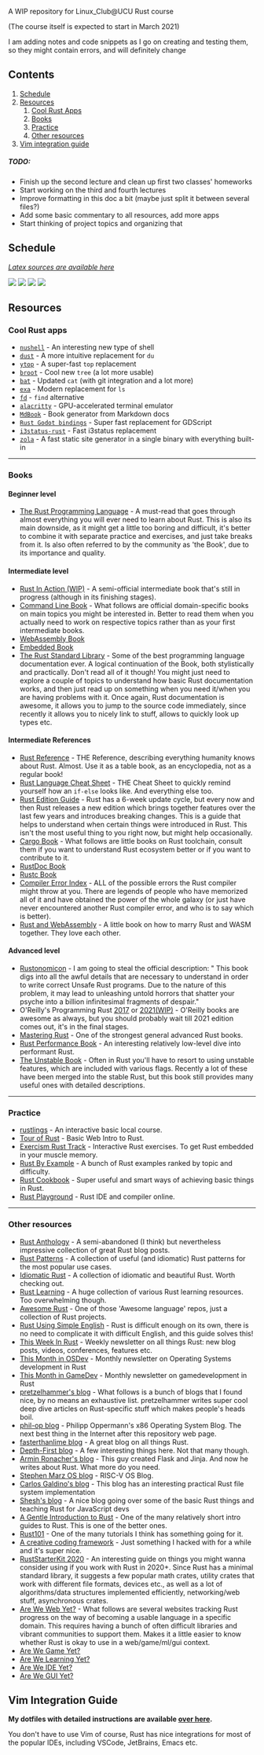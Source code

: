 A WIP repository for Linux_Club@UCU Rust course

(The course itself is expected to start in March 2021)

I am adding notes and code snippets as I go on creating and testing them,
so they might contain errors, and will definitely change

## Contents
1. [Schedule](#Schedule)
1. [Resources](#Resources)
	1. [Cool Rust Apps](#Cool-Rust-Apps)
	1. [Books](#Books)
	1. [Practice](#Practice)
	1. [Other resources](#Other-resources)
1. [Vim integration guide](#Vim-Integration-Guide)

##### TODO:
* Finish up the second lecture and clean up first two classes' homeworks
* Start working on the third and fourth lectures
* Improve formatting in this doc a bit (maybe just split it between several files?)
* Add some basic commentary to all resources, add more apps
* Start thinking of project topics and organizing that

## Schedule

[*Latex sources are available here*](https://github.com/LastGenius-edu/latex_templates)

[![](images/week6.png)](rust_1/lecture.pdf)
[![](images/week7.png)](rust_2/lecture.pdf)
[![](images/week9.png)]()
[![](images/week10.png)]()

## Resources

### Cool Rust apps

* [`nushell`](https://github.com/nushell/nushell) - An interesting new type of shell
* [`dust`](https://github.com/bootandy/dust) - A more intuitive replacement for `du`
* [`ytop`](https://github.com/cjbassi/ytop) - A super-fast `top` replacement
* [`broot`](https://github.com/Canop/broot) - Cool new `tree` (a lot more usable)
* [`bat`](https://github.com/sharkdp/bat) -  Updated `cat` (with git integration and a lot more)
* [`exa`](https://github.com/ogham/exa) - Modern replacement for `ls` 
* [`fd`](https://github.com/sharkdp/fd) - `find` alternative 
* [`alacritty`](https://github.com/alacritty/alacritty) - GPU-accelerated terminal emulator
* [`MdBook`](https://crates.io/crates/mdbook) - Book generator from Markdown docs
* [`Rust Godot bindings`](https://godot-rust.github.io/) - Super fast replacement for GDScript
* [`i3status-rust`](https://github.com/greshake/i3status-rust) - Fast i3status replacement
* [`zola`](https://github.com/getzola/zola) - A fast static site generator in a single binary with everything built-in

---
### Books

#### Beginner level

* [The Rust Programming Language](https://doc.rust-lang.org/book/) - A must-read that goes through almost everything
you will ever need to learn about Rust. This is also its main downside, as it might get a little too boring and
difficult, it's better to combine it with separate practice and exercises, and just take breaks from it. Is also
often referred to by the community as 'the Book', due to its importance and quality.

#### Intermediate level

* [Rust In Action (WIP)](https://livebook.manning.com/book/rust-in-action/welcome/v-15/) - A semi-official intermediate
book that's still in progress (although in its finishing stages).
* [Command Line Book](https://rust-cli.github.io/book/index.html) - What follows are official domain-specific books on main topics you might be interested in.
Better to read them when you actually need to work on respective topics rather than as your first intermediate books.
* [WebAssembly Book](https://rustwasm.github.io/docs/book/)
* [Embedded Book](https://doc.rust-lang.org/embedded-book)
* [The Rust Standard Library](https://doc.rust-lang.org/std/index.html) - Some of the best programming language
documentation ever. A logical continuation of the Book, both stylistically and practically. Don't read all of it
though! You might just need to explore a couple of topics to understand how basic Rust documentation works, 
and then just read up on something when you need it/when you are having problems with it. Once again, Rust documentation
is awesome, it allows you to jump to the source code immediately, since recently it allows you to nicely link to stuff,
allows to quickly look up types etc.

#### Intermediate References

* [Rust Reference](https://doc.rust-lang.org/reference/index.html) - THE Reference, describing everything humanity knows about Rust. Almost.
Use it as a table book, as an encyclopedia, not as a regular book!
* [Rust Language Cheat Sheet](https://cheats.rs/) - THE Cheat Sheet to quickly remind yourself how an `if-else` looks like. And everything else too.
* [Rust Edition Guide](https://doc.rust-lang.org/edition-guide/index.html) - Rust has a 6-week update cycle, but every now and then Rust
releases a new edition which brings together features over the last few years and introduces breaking changes. This is a guide that helps
to understand when certain things were introduced in Rust. This isn't the most useful thing to you right now, but might help occasionally.
* [Cargo Book](https://doc.rust-lang.org/cargo/index.html) - What follows are little books on Rust toolchain, consult them if you want to
understand Rust ecosystem better or if you want to contribute to it.
* [RustDoc Book](https://doc.rust-lang.org/rustdoc/index.html)
* [Rustc Book](https://doc.rust-lang.org/rustc/index.html)
* [Compiler Error Index](https://doc.rust-lang.org/error-index.html) - ALL of the possible errors the Rust compiler might throw at you. There
are legends of people who have memorized all of it and have obtained the power of the whole galaxy (or just have never encountered another Rust
compiler error, and who is to say which is better).
* [Rust and WebAssembly](https://rustwasm.github.io/book/) - A little book on how to marry Rust and WASM together. They love each other.

#### Advanced level

* [Rustonomicon](https://doc.rust-lang.org/nomicon/index.html) - I am going to steal the official description: "
This book digs into all the awful details that are necessary to 
understand in order to write correct Unsafe Rust programs. Due 
to the nature of this problem, it may lead to unleashing untold horrors 
that shatter your psyche into a billion infinitesimal fragments of despair."
* O'Reilly's Programming Rust [2017](https://1lib.eu/book/3400043/791885) or [2021(WIP)](https://1lib.eu/book/11015337/796e6b) - O'Reilly
books are awesome as always, but you should probably wait till 2021 edition comes out, it's in the final stages.
* [Mastering Rust](https://1lib.eu/book/4991763/d99ef4) - One of the strongest general advanced Rust books.
* [Rust Performance Book](https://nnethercote.github.io/perf-book/) - An interesting relatively low-level dive into performant Rust.
* [The Unstable Book](https://doc.rust-lang.org/nightly/unstable-book/index.html) - Often in Rust you'll have to resort to using
unstable features, which are included with various flags. Recently a lot of these have been merged into the stable Rust, but
this book still provides many useful ones with detailed descriptions.

---
### Practice

* [rustlings](https://github.com/rust-lang/rustlings/) - An interactive basic local course.
* [Tour of Rust](https://tourofrust.com/) - Basic Web Intro to Rust.
* [Exercism Rust Track](https://exercism.io/tracks/rust) - Interactive Rust exercises. To get Rust embedded in your muscle memory.
* [Rust By Example](https://doc.rust-lang.org/stable/rust-by-example/) - A bunch of Rust examples ranked by topic and difficulty.
* [Rust Cookbook](https://rust-lang-nursery.github.io/rust-cookbook/) - Super useful and smart ways of achieving basic things in Rust.
* [Rust Playground](https://play.rust-lang.org/) - Rust IDE and compiler online.

---
### Other resources

* [Rust Anthology](https://github.com/brson/rust-anthology/blob/master/master-list.md) - A semi-abandoned (I think) but nevertheless impressive collection of great Rust blog posts.
* [Rust Patterns](https://github.com/rust-unofficial/patterns) - A collection of useful (and idiomatic) Rust patterns for the most popular use cases.
* [Idiomatic Rust](https://github.com/mre/idiomatic-rust) - A collection of idiomatic and beautiful Rust. Worth checking out.
* [Rust Learning](https://github.com/ctjhoa/rust-learning) - A huge collection of various Rust learning resources. Too overwhelming though.
* [Awesome Rust](https://github.com/rust-unofficial/awesome-rust) - One of those 'Awesome language' repos, just a collection of Rust projects.
* [Rust Using Simple English](https://github.com/Dhghomon/easy_rust) - Rust is difficult enough on its own,
there is no need to complicate it with difficult English, and this guide solves this!
* [This Week In Rust](https://this-week-in-rust.org/) - Weekly newsletter on all things Rust: new blog posts, videos, conferences, features etc. 
* [This Month in OSDev](https://rust-osdev.com/) - Monthly newsletter on Operating Systems development in Rust
* [This Month in GameDev](https://rust-gamedev.github.io/) - Monthly newsletter on gamedevelopment in Rust
* [pretzelhammer's blog](https://github.com/pretzelhammer/rust-blog/) - What follows is a bunch of blogs that I found nice, by no 
means an exhaustive list. pretzelhammer writes super cool deep dive articles on Rust-specific stuff which makes people's heads boil.
* [phil-op blog](https://os.phil-opp.com/) - Philipp Oppermann's x86 Operating System Blog. The next best thing in the Internet after this repository web page.
* [fasterthanlime blog](https://fasterthanli.me/) - A great blog on all things Rust. 
* [Depth-First blog](https://depth-first.com/) - A few interesting things here. Not that many though.
* [Armin Ronacher's blog](https://lucumr.pocoo.org/about/) - This guy created Flask and Jinja. And now he writes about Rust. What more do you need.
* [Stephen Marz OS blog](https://osblog.stephenmarz.com/) - RISC-V OS Blog.
* [Carlos Galdino's blog](https://blog.carlosgaldino.com/) - This blog has an interesting practical Rust file system implementation
* [Shesh's blog](http://www.sheshbabu.com/) - A nice blog going over some of the basic Rust things and teaching Rust for JavaScript devs
* [A Gentle Introduction to Rust](https://stevedonovan.github.io/rust-gentle-intro/) - One of the many relatively short intro guides to Rust. This is one of the better ones.
* [Rust101](https://www.ralfj.de/projects/rust-101/) - One of the many tutorials I think has something going for it.
* [A creative coding framework](https://nannou.cc/) - Just something I hacked with for a while and it's super nice.
* [RustStarterKit 2020](https://wiki.alopex.li/RustStarterKit2020) - An interesting guide on things you might wanna
consider using if you work with Rust in 2020+. Since Rust has a minimal standard library, it suggests a few popular
math crates, utility crates that work with different file formats, devices etc., as well as a lot of algorithms/data
structures implemented efficiently, networking/web stuff, asynchronous crates.
* [Are We Web Yet?](https://www.arewewebyet.org/) - What follows are several websites tracking Rust progress on the way of
becoming a usable language in a specific domain. This requires having a bunch of often difficult libraries and vibrant
communities to support them. Makes it a little easier to know whether Rust is okay to use in a web/game/ml/gui context.
* [Are We Game Yet?](https://arewegameyet.rs/)
* [Are We Learning Yet?](http://www.arewelearningyet.com/)
* [Are We IDE Yet?](https://areweideyet.com/)
* [Are We GUI Yet?](https://www.areweguiyet.com/)

## Vim Integration Guide

**My dotfiles with detailed instructions are available [over here](https://github.com/LastGenius-edu/my_dotfiles).**

You don't have to use Vim of course, Rust has nice integrations for most
of the popular IDEs, including VSCode, JetBrains, Emacs etc.
